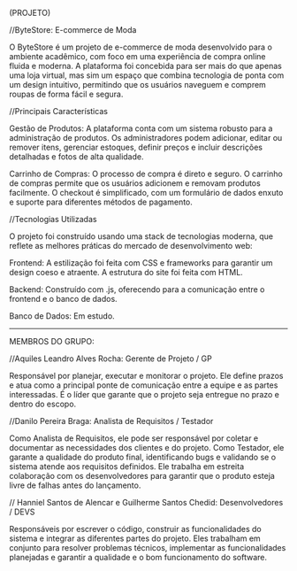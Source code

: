 (PROJETO)

//ByteStore: E-commerce de Moda

O ByteStore é um projeto de e-commerce de moda desenvolvido para o ambiente acadêmico, com foco 
em uma experiência de compra online fluida e moderna. A plataforma foi concebida para ser mais 
do que apenas uma loja virtual, mas sim um espaço que combina tecnologia de ponta com um design 
intuitivo, permitindo que os usuários naveguem e comprem roupas de forma fácil e segura.

//Principais Características

Gestão de Produtos: A plataforma conta com um sistema robusto para a administração de produtos. 
Os administradores podem adicionar, editar ou remover itens, gerenciar estoques, definir preços 
e incluir descrições detalhadas e fotos de alta qualidade.

Carrinho de Compras: O processo de compra é direto e seguro. O carrinho de compras permite que os 
usuários adicionem e removam produtos facilmente. O checkout é simplificado, com um formulário de 
dados enxuto e suporte para diferentes métodos de pagamento.

//Tecnologias Utilizadas

O projeto foi construído usando uma stack de tecnologias moderna, que reflete as melhores práticas 
do mercado de desenvolvimento web:

Frontend: A estilização foi feita com CSS e frameworks para garantir um design coeso e atraente. 
A estrutura do site foi feita com HTML.

Backend: Construído com .js, oferecendo para a comunicação entre o 
frontend e o banco de dados.

Banco de Dados: Em estudo.

---------------------------------------------------------------------------------------------------------------------------------------------

MEMBROS DO GRUPO:

//Aquiles Leandro Alves Rocha: Gerente de Projeto / GP

Responsável por planejar, executar e monitorar o projeto. Ele define prazos e atua como a principal 
ponte de comunicação entre a equipe e as partes interessadas. É o líder que garante que o projeto 
seja entregue no prazo e dentro do escopo. 

//Danilo Pereira Braga: Analista de Requisitos / Testador

Como Analista de Requisitos, ele pode ser responsável por coletar e documentar as necessidades dos 
clientes e do projeto. Como Testador, ele garante a qualidade do produto final, identificando bugs 
e validando se o sistema atende aos requisitos definidos. Ele trabalha em estreita colaboração com 
os desenvolvedores para garantir que o produto esteja livre de falhas antes do lançamento.

// Hanniel Santos de Alencar e Guilherme Santos Chedid: Desenvolvedores / DEVS

Responsáveis por escrever o código, construir as funcionalidades do sistema e integrar as diferentes
partes do projeto. Eles trabalham em conjunto para resolver problemas técnicos, implementar as 
funcionalidades planejadas e garantir a qualidade e o bom funcionamento do software.


